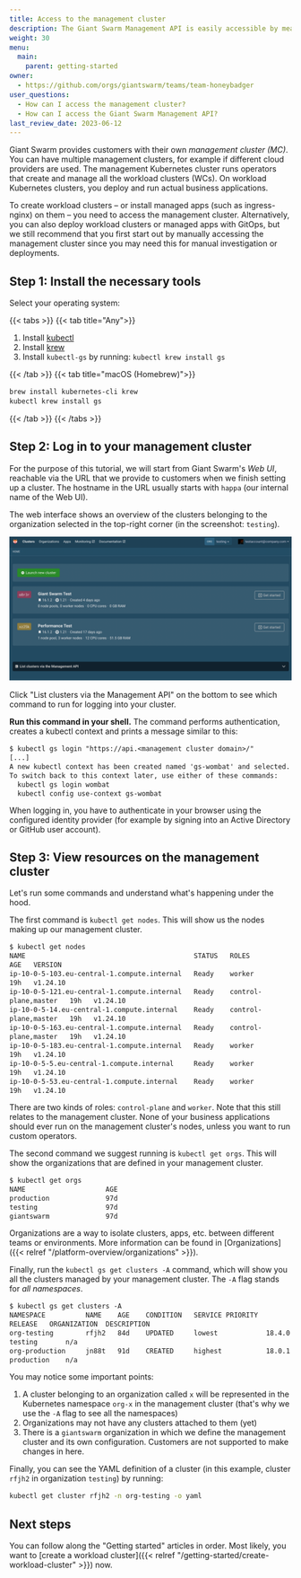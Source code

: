 ```yaml
---
title: Access to the management cluster
description: The Giant Swarm Management API is easily accessible by means of kubectl-gs, a kubectl plugin developed by Giant Swarm. This tutorial guides you throughout some of the most important features of the tool.
weight: 30
menu:
  main:
    parent: getting-started
owner:
  - https://github.com/orgs/giantswarm/teams/team-honeybadger
user_questions:
  - How can I access the management cluster?
  - How can I access the Giant Swarm Management API?
last_review_date: 2023-06-12
---
```


Giant Swarm provides customers with their own _management cluster (MC)_. You can have multiple management clusters, for example if different cloud providers are used. The management Kubernetes cluster runs operators that create and manage all the workload clusters (WCs). On workload Kubernetes clusters, you deploy and run actual business applications.

To create workload clusters – or install managed apps (such as ingress-nginx) on them – you need to access the management cluster. Alternatively, you can also deploy workload clusters or managed apps with GitOps, but we still recommend that you first start out by manually accessing the management cluster since you may need this for manual investigation or deployments.

## Step 1: Install the necessary tools

Select your operating system:

{{< tabs >}}
{{< tab title="Any">}}

1. Install [kubectl](https://kubernetes.io/docs/tasks/tools/#kubectl)
2. Install [krew](https://krew.sigs.k8s.io/)
3. Install `kubectl-gs` by running: `kubectl krew install gs`

{{< /tab >}}
{{< tab title="macOS (Homebrew)">}}

```sh
brew install kubernetes-cli krew
kubectl krew install gs
```

{{< /tab >}}
{{< /tabs >}}

## Step 2: Log in to your management cluster

For the purpose of this tutorial, we will start from Giant Swarm's _Web UI_, reachable via the URL that we provide to customers when we finish setting up a cluster. The hostname in the URL usually starts with `happa` (our internal name of the Web UI).

The web interface shows an overview of the clusters belonging to the organization selected in the top-right corner (in the screenshot: `testing`).

![Clusters listed in the Web UI](happa-clusters.png)

Click "List clusters via the Management API" on the bottom to see which command to run for logging into your cluster.

**Run this command in your shell.** The command performs authentication, creates a kubectl context and prints a message similar to this:

```text
$ kubectl gs login "https://api.<management cluster domain>/"
[...]
A new kubectl context has been created named 'gs-wombat' and selected. To switch back to this context later, use either of these commands:
  kubectl gs login wombat
  kubectl config use-context gs-wombat
```

When logging in, you have to authenticate in your browser using the configured identity provider (for example by signing into an Active Directory or GitHub user account).

## Step 3: View resources on the management cluster

Let's run some commands and understand what's happening under the hood.

The first command is `kubectl get nodes`. This will show us the nodes making up our management cluster.

```text
$ kubectl get nodes
NAME                                          STATUS   ROLES                  AGE   VERSION
ip-10-0-5-103.eu-central-1.compute.internal   Ready    worker                 19h   v1.24.10
ip-10-0-5-121.eu-central-1.compute.internal   Ready    control-plane,master   19h   v1.24.10
ip-10-0-5-14.eu-central-1.compute.internal    Ready    control-plane,master   19h   v1.24.10
ip-10-0-5-163.eu-central-1.compute.internal   Ready    control-plane,master   19h   v1.24.10
ip-10-0-5-183.eu-central-1.compute.internal   Ready    worker                 19h   v1.24.10
ip-10-0-5-5.eu-central-1.compute.internal     Ready    worker                 19h   v1.24.10
ip-10-0-5-53.eu-central-1.compute.internal    Ready    worker                 19h   v1.24.10
```

There are two kinds of roles: `control-plane` and `worker`. Note that this still relates to the management cluster. None of your business applications should ever run on the management cluster's nodes, unless you want to run custom operators.

The second command we suggest running is `kubectl get orgs`. This will show the organizations that are defined in your management cluster.

```text
$ kubectl get orgs
NAME                    AGE
production              97d
testing                 97d
giantswarm              97d
```

Organizations are a way to isolate clusters, apps, etc. between different teams or environments. More information can be found in [Organizations]({{< relref "/platform-overview/organizations" >}}).

Finally, run the `kubectl gs get clusters -A` command, which will show you all the clusters managed by your management cluster. The `-A` flag stands for _all namespaces_.

```text
$ kubectl gs get clusters -A
NAMESPACE          NAME    AGE    CONDITION   SERVICE PRIORITY  RELEASE   ORGANIZATION  DESCRIPTION
org-testing        rfjh2   84d    UPDATED     lowest            18.4.0    testing       n/a
org-production     jn88t   91d    CREATED     highest           18.0.1    production    n/a
```

You may notice some important points:

1. A cluster belonging to an organization called `x` will be represented in the Kubernetes namespace `org-x` in the management cluster (that's why we use the `-A` flag to see all the namespaces)
2. Organizations may not have any clusters attached to them (yet)
3. There is a `giantswarm` organization in which we define the management cluster and its own configuration. Customers are not supported to make changes in here.

Finally, you can see the YAML definition of a cluster (in this example, cluster `rfjh2` in organization `testing`) by running:

```sh
kubectl get cluster rfjh2 -n org-testing -o yaml
```

## Next steps

You can follow along the "Getting started" articles in order. Most likely, you want to [create a workload cluster]({{< relref "/getting-started/create-workload-cluster" >}}) now.
